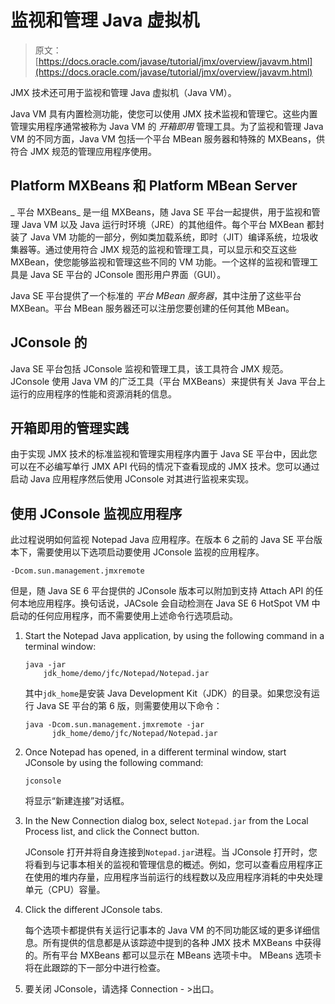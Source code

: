 # 监视和管理 Java 虚拟机

> 原文： [https://docs.oracle.com/javase/tutorial/jmx/overview/javavm.html](https://docs.oracle.com/javase/tutorial/jmx/overview/javavm.html)

JMX 技术还可用于监视和管理 Java 虚拟机（Java VM）。

Java VM 具有内置检测功能，使您可以使用 JMX 技术监视和管理它。这些内置管理实用程序通常被称为 Java VM 的 _开箱即用_ 管理工具。为了监视和管理 Java VM 的不同方面，Java VM 包括一个平台 MBean 服务器和特殊的 MXBeans，供符合 JMX 规范的管理应用程序使用。

## Platform MXBeans 和 Platform MBean Server

_ 平台 MXBeans_ 是一组 MXBeans，随 Java SE 平台一起提供，用于监视和管理 Java VM 以及 Java 运行时环境（JRE）的其他组件。每个平台 MXBean 都封装了 Java VM 功能的一部分，例如类加载系统，即时（JIT）编译系统，垃圾收集器等。通过使用符合 JMX 规范的监视和管理工具，可以显示和交互这些 MXBean，使您能够监视和管理这些不同的 VM 功能。一个这样的监视和管理工具是 Java SE 平台的 JConsole 图形用户界面（GUI）。

Java SE 平台提供了一个标准的 _平台 MBean 服务器_，其中注册了这些平台 MXBean。平台 MBean 服务器还可以注册您要创建的任何其他 MBean。

## JConsole 的

Java SE 平台包括 JConsole 监视和管理工具，该工具符合 JMX 规范。 JConsole 使用 Java VM 的广泛工具（平台 MXBeans）来提供有关 Java 平台上运行的应用程序的性能和资源消耗的信息。

## 开箱即用的管理实践

由于实现 JMX 技术的标准监视和管理实用程序内置于 Java SE 平台中，因此您可以在不必编写单行 JMX API 代码的情况下查看现成的 JMX 技术。您可以通过启动 Java 应用程序然后使用 JConsole 对其进行监视来实现。

## 使用 JConsole 监视应用程序

此过程说明如何监视 Notepad Java 应用程序。在版本 6 之前的 Java SE 平台版本下，需要使用以下选项启动要使用 JConsole 监视的应用程序。

```
-Dcom.sun.management.jmxremote

```

但是，随 Java SE 6 平台提供的 JConsole 版本可以附加到支持 Attach API 的任何本地应用程序。换句话说，JACsole 会自动检测在 Java SE 6 HotSpot VM 中启动的任何应用程序，而不需要使用上述命令行选项启动。

1.  Start the Notepad Java application, by using the following command in a terminal window:

    ```
    java -jar 
        jdk_home/demo/jfc/Notepad/Notepad.jar

    ```

    其中`jdk_home`是安装 Java Development Kit（JDK）的目录。如果您没有运行 Java SE 平台的第 6 版，则需要使用以下命令：

    ```
    java -Dcom.sun.management.jmxremote -jar 
          jdk_home/demo/jfc/Notepad/Notepad.jar

    ```

2.  Once Notepad has opened, in a different terminal window, start JConsole by using the following command:

    ```
    jconsole

    ```

    将显示“新建连接”对话框。

3.  In the New Connection dialog box, select `Notepad.jar` from the Local Process list, and click the Connect button.

    JConsole 打开并将自身连接到`Notepad.jar`进程。当 JConsole 打开时，您将看到与记事本相关的监视和管理信息的概述。例如，您可以查看应用程序正在使用的堆内存量，应用程序当前运行的线程数以及应用程序消耗的中央处理单元（CPU）容量。

4.  Click the different JConsole tabs.

    每个选项卡都提供有关运行记事本的 Java VM 的不同功能区域的更多详细信息。所有提供的信息都是从该踪迹中提到的各种 JMX 技术 MXBeans 中获得的。所有平台 MXBeans 都可以显示在 MBeans 选项卡中。 MBeans 选项卡将在此跟踪的下一部分中进行检查。

5.  要关闭 JConsole，请选择 Connection - &gt;出口。